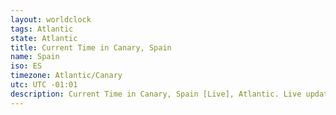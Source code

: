 ```yaml
---
layout: worldclock
tags: Atlantic
state: Atlantic
title: Current Time in Canary, Spain
name: Spain
iso: ES
timezone: Atlantic/Canary
utc: UTC -01:01
description: Current Time in Canary, Spain [Live], Atlantic. Live update now time in Canary, timezone Atlantic/Canary, UTC -01:01, Country ISO code & Current Local Time.
---
```


